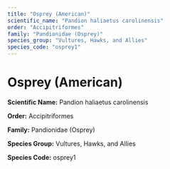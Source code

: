```yaml
---
title: "Osprey (American)"
scientific_name: "Pandion haliaetus carolinensis"
order: "Accipitriformes"
family: "Pandionidae (Osprey)"
species_group: "Vultures, Hawks, and Allies"
species_code: "osprey1"
---
```


# Osprey (American)

**Scientific Name:** Pandion haliaetus carolinensis

**Order:** Accipitriformes

**Family:** Pandionidae (Osprey)

**Species Group:** Vultures, Hawks, and Allies

**Species Code:** osprey1
